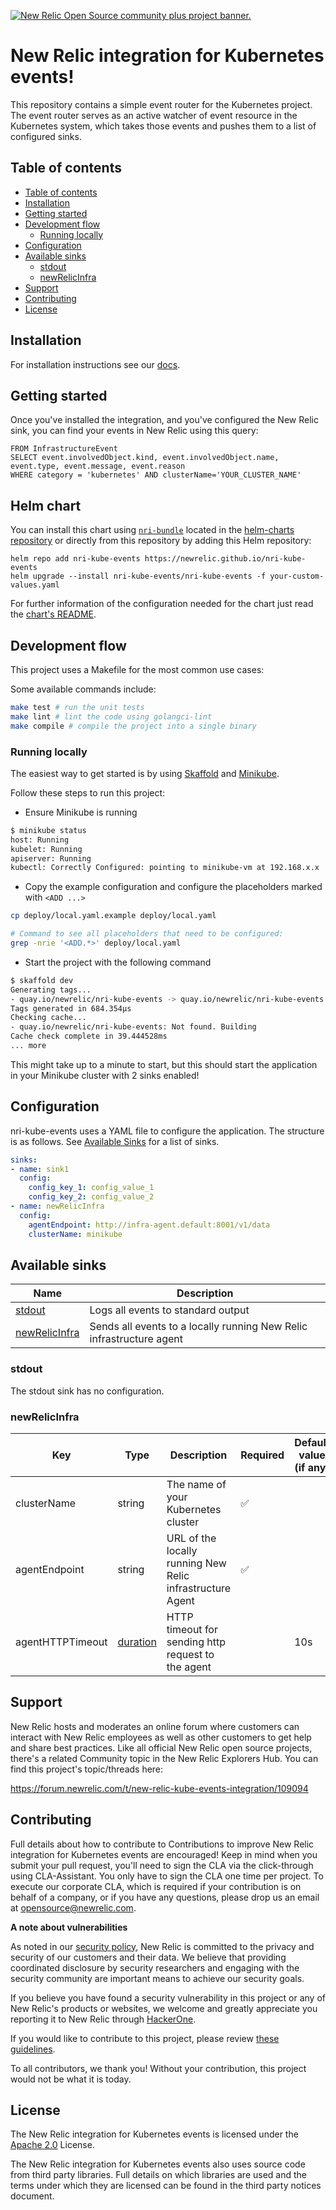 <a href="https://opensource.newrelic.com/oss-category/#community-plus"><picture><source media="(prefers-color-scheme: dark)" srcset="https://github.com/newrelic/opensource-website/raw/main/src/images/categories/dark/Community_Plus.png"><source media="(prefers-color-scheme: light)" srcset="https://github.com/newrelic/opensource-website/raw/main/src/images/categories/Community_Plus.png"><img alt="New Relic Open Source community plus project banner." src="https://github.com/newrelic/opensource-website/raw/main/src/images/categories/Community_Plus.png"></picture></a>

# New Relic integration for Kubernetes events!

This repository contains a simple event router for the Kubernetes project.
The event router serves as an active watcher of event resource in the Kubernetes system,
which takes those events and pushes them to a list of configured sinks.

## Table of contents

- [Table of contents](#table-of-contents)
- [Installation](#installation)
- [Getting started](#getting-started)
- [Development flow](#development-flow)
  - [Running locally](#running-locally)
- [Configuration](#configuration)
- [Available sinks](#available-sinks)
  - [stdout](#stdout)
  - [newRelicInfra](#newrelicinfra)
- [Support](#support)
- [Contributing](#contributing)
- [License](#license)

## Installation

For installation instructions see our [docs](https://docs.newrelic.com/docs/integrations/kubernetes-integration/kubernetes-events/install-kubernetes-events-integration).

## Getting started

Once you've installed the integration, and you've configured the New Relic sink,
you can find your events in New Relic using this query:

```
FROM InfrastructureEvent
SELECT event.involvedObject.kind, event.involvedObject.name, event.type, event.message, event.reason
WHERE category = 'kubernetes' AND clusterName='YOUR_CLUSTER_NAME'
```

## Helm chart

You can install this chart using [`nri-bundle`](https://github.com/newrelic/helm-charts/tree/master/charts/nri-bundle) located in the
[helm-charts repository](https://github.com/newrelic/helm-charts) or directly from this repository by adding this Helm repository:

```shell
helm repo add nri-kube-events https://newrelic.github.io/nri-kube-events
helm upgrade --install nri-kube-events/nri-kube-events -f your-custom-values.yaml
```

For further information of the configuration needed for the chart just read the [chart's README](/charts/nri-kube-events/README.md).

## Development flow

This project uses a Makefile for the most common use cases:

Some available commands include:

```sh
make test # run the unit tests
make lint # lint the code using golangci-lint
make compile # compile the project into a single binary
```

### Running locally

The easiest way to get started is by using [Skaffold](https://skaffold.dev)
and [Minikube](https://kubernetes.io/docs/setup/learning-environment/minikube/).

Follow these steps to run this project:

 - Ensure Minikube is running
```sh
$ minikube status
host: Running
kubelet: Running
apiserver: Running
kubectl: Correctly Configured: pointing to minikube-vm at 192.168.x.x
```

 - Copy the example configuration and configure the placeholders marked with `<ADD ...>`
```sh
cp deploy/local.yaml.example deploy/local.yaml

# Command to see all placeholders that need to be configured:
grep -nrie '<ADD.*>' deploy/local.yaml
```

 - Start the project with the following command
 ```sh
$ skaffold dev
Generating tags...
 - quay.io/newrelic/nri-kube-events -> quay.io/newrelic/nri-kube-events:latest
Tags generated in 684.354µs
Checking cache...
 - quay.io/newrelic/nri-kube-events: Not found. Building
Cache check complete in 39.444528ms
... more
```

This might take up to a minute to start, but this should start the application
in your Minikube cluster with 2 sinks enabled!

## Configuration

nri-kube-events uses a YAML file to configure the application. The structure is
as follows. See [Available Sinks](#available-sinks) for a list of sinks.

```yaml
sinks:
- name: sink1
  config:
    config_key_1: config_value_1
    config_key_2: config_value_2
- name: newRelicInfra
  config:
    agentEndpoint: http://infra-agent.default:8001/v1/data
    clusterName: minikube
```

## Available sinks

| Name                            | Description                                                 |
| ------------------------------- | ----------------------------------------------------------- |
| [stdout](#stdout)               | Logs all events to standard output                          |
| [newRelicInfra](#newRelicInfra) | Sends all events to a locally running New Relic infrastructure agent |


### stdout

The stdout sink has no configuration.

### newRelicInfra

| Key              | Type                                                   | Description                                               | Required | Default value (if any) |     |
| ---------------- | ------------------------------------------------------ | --------------------------------------------------------- | -------- | ---------------------- | --- |
| clusterName      | string                                                 | The name of your Kubernetes cluster                       | ✅        |                        |     |
| agentEndpoint    | string                                                 | URL of the locally running New Relic infrastructure Agent | ✅        |                        |     |
| agentHTTPTimeout | [duration](https://golang.org/pkg/time/#ParseDuration) | HTTP timeout for sending http request to the agent        |          | 10s                    |     |

## Support

New Relic hosts and moderates an online forum where customers can interact with
New Relic employees as well as other customers to get help and share best
practices. Like all official New Relic open source projects, there's a related
Community topic in the New Relic Explorers Hub. You can find this project's
topic/threads here:

https://forum.newrelic.com/t/new-relic-kube-events-integration/109094

## Contributing

Full details about how to contribute to Contributions to improve New Relic
integration for Kubernetes events are encouraged! Keep in mind when you submit
your pull request, you'll need to sign the CLA via the click-through using
CLA-Assistant. You only have to sign the CLA one time per project.  To execute
our corporate CLA, which is required if your contribution is on behalf of a
company, or if you have any questions, please drop us an email at
opensource@newrelic.com.

**A note about vulnerabilities**

As noted in our [security policy](../../security/policy), New Relic is committed
to the privacy and security of our customers and their data. We believe that
providing coordinated disclosure by security researchers and engaging with the
security community are important means to achieve our security goals.

If you believe you have found a security vulnerability in this project or any of
New Relic's products or websites, we welcome and greatly appreciate you reporting
it to New Relic through [HackerOne](https://hackerone.com/newrelic).

If you would like to contribute to this project, please review [these guidelines](./CONTRIBUTING.md).

To all contributors, we thank you!  Without your contribution, this project would
not be what it is today.

## License
The New Relic integration for Kubernetes events is licensed under the [Apache
2.0](http://apache.org/licenses/LICENSE-2.0.txt) License.

The New Relic integration for Kubernetes events also uses source code from
third party libraries. Full details on which libraries are used and the terms
under which they are licensed can be found in the third party notices document.
